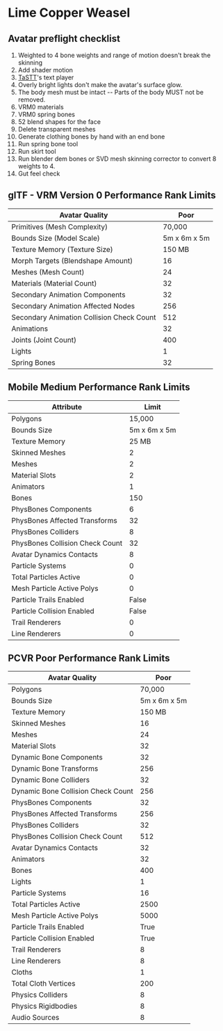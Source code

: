 # Lime Copper Weasel

## Avatar preflight checklist

1. Weighted to 4 bone weights and range of motion doesn't break the skinning
1. Add shader motion
1. [TaSTT](https://github.com/yum-food/TaSTT)'s text player
1. Overly bright lights don't make the avatar's surface glow.
1. The body mesh must be intact -- Parts of the body MUST not be removed.
1. VRM0 materials
1. VRM0 spring bones
1. 52 blend shapes for the face
1. Delete transparent meshes
1. Generate clothing bones by hand with an end bone
1. Run spring bone tool
1. Run skirt tool
1. Run blender dem bones or SVD mesh skinning corrector to convert 8 weights to 4.
1. Gut feel check

## glTF - VRM Version 0 Performance Rank Limits

| Avatar Quality                            | Poor         |
| ----------------------------------------- | ------------ |
| Primitives (Mesh Complexity)              | 70,000       |
| Bounds Size (Model Scale)                 | 5m x 6m x 5m |
| Texture Memory (Texture Size)             | 150 MB       |
| Morph Targets (Blendshape Amount)         | 16           |
| Meshes (Mesh Count)                       | 24           |
| Materials (Material Count)                | 32           |
| Secondary Animation Components            | 32           |
| Secondary Animation Affected Nodes        | 256          |
| Secondary Animation Collision Check Count | 512          |
| Animations                                | 32           |
| Joints (Joint Count)                      | 400          |
| Lights                                    | 1            |
| Spring Bones                              | 32           |

## Mobile Medium Performance Rank Limits

| Attribute                       | Limit        |
| ------------------------------- | ------------ |
| Polygons                        | 15,000       |
| Bounds Size                     | 5m x 6m x 5m |
| Texture Memory                  | 25 MB        |
| Skinned Meshes                  | 2            |
| Meshes                          | 2            |
| Material Slots                  | 2            |
| Animators                       | 1            |
| Bones                           | 150          |
| PhysBones Components            | 6            |
| PhysBones Affected Transforms   | 32           |
| PhysBones Colliders             | 8            |
| PhysBones Collision Check Count | 32           |
| Avatar Dynamics Contacts        | 8            |
| Particle Systems                | 0            |
| Total Particles Active          | 0            |
| Mesh Particle Active Polys      | 0            |
| Particle Trails Enabled         | False        |
| Particle Collision Enabled      | False        |
| Trail Renderers                 | 0            |
| Line Renderers                  | 0            |

## PCVR Poor Performance Rank Limits

| Avatar Quality                     | Poor         |
| ---------------------------------- | ------------ |
| Polygons                           | 70,000       |
| Bounds Size                        | 5m x 6m x 5m |
| Texture Memory                     | 150 MB       |
| Skinned Meshes                     | 16           |
| Meshes                             | 24           |
| Material Slots                     | 32           |
| Dynamic Bone Components            | 32           |
| Dynamic Bone Transforms            | 256          |
| Dynamic Bone Colliders             | 32           |
| Dynamic Bone Collision Check Count | 256          |
| PhysBones Components               | 32           |
| PhysBones Affected Transforms      | 256          |
| PhysBones Colliders                | 32           |
| PhysBones Collision Check Count    | 512          |
| Avatar Dynamics Contacts           | 32           |
| Animators                          | 32           |
| Bones                              | 400          |
| Lights                             | 1            |
| Particle Systems                   | 16           |
| Total Particles Active             | 2500         |
| Mesh Particle Active Polys         | 5000         |
| Particle Trails Enabled            | True         |
| Particle Collision Enabled         | True         |
| Trail Renderers                    | 8            |
| Line Renderers                     | 8            |
| Cloths                             | 1            |
| Total Cloth Vertices               | 200          |
| Physics Colliders                  | 8            |
| Physics Rigidbodies                | 8            |
| Audio Sources                      | 8            |
